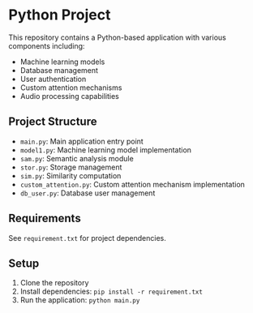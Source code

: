# Python Project

This repository contains a Python-based application with various components including:
- Machine learning models
- Database management
- User authentication
- Custom attention mechanisms
- Audio processing capabilities

## Project Structure
- `main.py`: Main application entry point
- `model1.py`: Machine learning model implementation
- `sam.py`: Semantic analysis module
- `stor.py`: Storage management
- `sim.py`: Similarity computation
- `custom_attention.py`: Custom attention mechanism implementation
- `db_user.py`: Database user management

## Requirements
See `requirement.txt` for project dependencies.

## Setup
1. Clone the repository
2. Install dependencies: `pip install -r requirement.txt`
3. Run the application: `python main.py` 